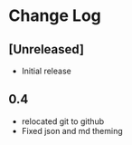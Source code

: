 # Change Log

## [Unreleased]
- Initial release
## 0.4
- relocated git to github
- Fixed json and md theming

